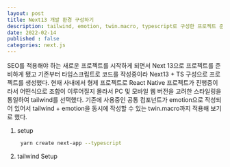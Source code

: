 ```yaml
---
layout: post
title: Next13 개발 환경 구성하기
description: tailwind, emotion, twin.macro, typescript로 구성한 프로젝트 준비하기
date: 2022-02-14
published : false
categories: next.js
---
```


SEO를 적용해야 하는 새로운 프로젝트를 시작하게 되면서 Next 13으로 프로젝트를 준비하게 됐고 기존부터 타입스크립트로 코드를 작성중이라 Next13 + TS 구성으로 프로젝트를 생성했다.
현재 사내에서 형제 프로젝트로 React Native 프로젝트가 진행중이라서 어떤식으로 조합이 이루어질지 몰라서 PC 및 모바일 웹 버전을 고려한 스타일링을 통일하여 tailwind를 선택했다. 기존에 사용중인 공통 컴포넌트가 emotion으로 작성되어 있어서 tailwind + emotion을 동시에 작성할 수 있는 twin.macro까지 적용해 보기로 했다.

1. setup
   ```bash
    yarn create next-app --typescript
   ```
2. tailwind Setup
   ```

   ```